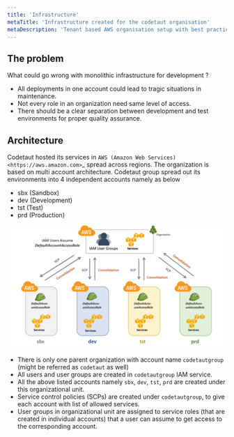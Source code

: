 ```yaml
---
title: 'Infrastructure'
metaTitle: 'Infrastructure created for the codetaut organisation'
metaDescription: 'Tenant based AWS organisation setup with best practices'
---
```


## The problem

What could go wrong with monolithic infrastructure for development ?

- All deployments in one account could lead to tragic situations in maintenance.
- Not every role in an organization need same level of access.
- There should be a clear separation between development and test environments for proper quality assurance.

## Architecture

Codetaut hosted its services in `AWS (Amazon Web Services) <https://aws.amazon.com>`\_ spread across regions.
The organization is based on multi account architecture. Codetaut group spread out its environments into 4 independent accounts
namely as below

- sbx (Sandbox)
- dev (Development)
- tst (Test)
- prd (Production)

![Codetaut Organisation Structure](./Codetaut-Org.png)

- There is only one parent organization with account name `codetautgroup` (might be referred as `codetaut` as well)
- All users and user groups are created in `codetautgroup` IAM service.
- All the above listed accounts namely `sbx`, `dev`, `tst`, `prd` are created under this organizational unit.
- Service control policies (SCPs) are created under `codetautgroup`, to give each account with list of allowed services.
- User groups in organizational unit are assigned to service roles (that are created in individual accounts)
  that a user can assume to get access to the corresponding account.
